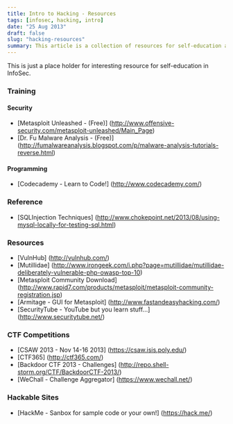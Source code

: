 ```yaml
---
title: Intro to Hacking - Resources
tags: [infosec, hacking, intro]
date: "25 Aug 2013"
draft: false
slug: "hacking-resources"
summary: This article is a collection of resources for self-education and training in the field of information security, including hacking techniques, programming, reference materials, and CTF competitions.
---
```


This is just a place holder for interesting resource for self-education in InfoSec.

### Training

#### Security
+  [Metasploit Unleashed - (Free)] (http://www.offensive-security.com/metasploit-unleashed/Main_Page)
+  [Dr. Fu Malware Analysis - (Free)] (http://fumalwareanalysis.blogspot.com/p/malware-analysis-tutorials-reverse.html)

#### Programming
+  [Codecademy - Learn to Code!] (http://www.codecademy.com/)

### Reference
+  [SQLInjection Techniques] (http://www.chokepoint.net/2013/08/using-mysql-locally-for-testing-sql.html)

### Resources
+  [VulnHub] (http://vulnhub.com/)
+  [Mutillidae] (http://www.irongeek.com/i.php?page=mutillidae/mutillidae-deliberately-vulnerable-php-owasp-top-10)
+  [Metasploit Community Download] (http://www.rapid7.com/products/metasploit/metasploit-community-registration.jsp)
+  [Armitage - GUI for Metasploit] (http://www.fastandeasyhacking.com/)
+  [SecurityTube - YouTube but you learn stuff...] (http://www.securitytube.net/)

### CTF Competitions
+  [CSAW 2013 - Nov 14-16 2013] (https://csaw.isis.poly.edu/)
+  [CTF365] (http://ctf365.com/)
+  [Backdoor CTF 2013 - Challenges] (http://repo.shell-storm.org/CTF/BackdoorCTF-2013/)
+  [WeChall - Challenge Aggregator] (https://www.wechall.net/)

### Hackable Sites
+  [HackMe - Sanbox for sample code or your own!] (https://hack.me/)